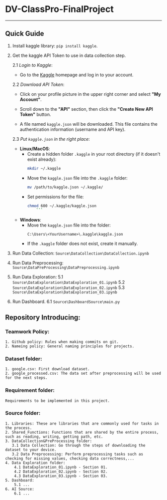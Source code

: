 # DV-ClassPro-FinalProject
---
## Quick Guide
1. Install kaggle library: `pip install kaggle`.
2. Get the kaggle API Token to use in data collection step.

   2.1 *Login to Kaggle*:

   - Go to the [Kaggle](https://www.kaggle.com/) homepage and log in to your account.

   2.2 *Download API Token*:

   - Click on your profile picture in the upper right corner and select **"My Account"**.

   - Scroll down to the **"API"** section, then click the **"Create New API Token"** button.

   - A file named `kaggle.json` will be downloaded. This file contains the authentication information (username and API key).

   2.3 *Put `kaggle.json` in the right place*:
    - **Linux/MacOS**:
        - Create a hidden folder `.kaggle` in your root directory (if it doesn't exist already):
           ```bash
           mkdir ~/.kaggle
           ```
      - Move the `kaggle.json` file into the `.kaggle` folder:
           ```bash
           mv /path/to/kaggle.json ~/.kaggle/
           ```
      - Set permissions for the file:
           ```bash
           chmod 600 ~/.kaggle/kaggle.json
               ```
   - **Windows**:
     - Move the `kaggle.json` file into the folder:
       ```
       C:\Users\<YourUsername>\.kaggle\kaggle.json
       ```
     - If the `.kaggle` folder does not exist, create it manually.
3. Run Data Collection: `Source\DataCollection\DataCollection.ipynb`
4. Run Data Preprocessing: `Source\DataPreProcessing\DataPreprocessing.ipynb`
5. Run Data Exploration: 
   5.1 `Source\DataExploration\DataExploration_01.ipynb`
   5.2 `Source\DataExploration\DataExploration_02.ipynb`
   5.3 `Source\DataExploration\DataExploration_03.ipynb`
7. Run Dashboard.
   6.1 `Source\DashboardSource\main.py`

## Repository Introducing:

### **Teamwork Policy:**
    1. Github policy: Rules when making commits on git.
    2. Nameing policy: General naming principles for projects.
### **Dataset folder:**
    1. google.csv: First download dataset.
    2. google_processed.csv: The data set after preprocessing will be used for the next steps.
### **Requirement folder:**
    Requirements to be implemented in this project.
### **Source folder:** 
    1. Libraries: These are libraries that are commonly used for tasks in the process.
    2. Shared_Functions: Functions that are shared by the entire process, such as reading, writing, getting path, etc.
    3. DataCollection&PreProcessing folder:
       3.1 Data Collection: Go through the steps of downloading the dataset to your device.
       3.2 Data Preprocessing: Perform preprocessing tasks such as checking for missing values, checking data correctness,...
    4. Data Exploration folder:
        4.1 DataExploration_01.ipynb - Section 01.
        4.2 DataExploration_02.ipynb - Section 02.
        4.3 DataExploration_03.ipynb - Section 03.
    5. Dashboard:
        5.1 ...
    6. AI Source:
        6.1 ...
